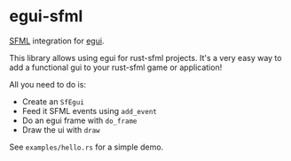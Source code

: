 # egui-sfml

[SFML](https://github.com/jeremyletang/rust-sfml) integration for [egui](https://github.com/emilk/egui).

This library allows using egui for rust-sfml projects.
It's a very easy way to add a functional gui to your rust-sfml game or application!

All you need to do is:
- Create an `SfEgui`
- Feed it SFML events using `add_event`
- Do an egui frame with `do_frame`
- Draw the ui with `draw`

See `examples/hello.rs` for a simple demo.
